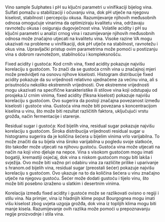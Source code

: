 Vino sample
Sulphates i pH su ključni parametri u vinifikaciji bijelog vina. Sulfati pomažu u stabilizaciji i očuvanju vina, dok pH utječe na njegovu kiselost, stabilnost i percepciju okusa. Razumijevanje njihovih međusobnih odnosa omogućuje vinarima da optimiziraju kvalitetu vina, održavaju ravnotežu okusa i osiguraju dugovječnost vina.
Volatile acidity i pH su ključni parametri u analizi crnog vina i razumijevanje njihovih međusobnih odnosa može značajno utjecati na kvalitetu vina. Visoke razine VA mogu ukazivati na probleme u vinifikaciji, dok pH utječe na stabilnost, ravnotežu i okus vina. Upravljački pristup ovim parametrima može pomoći u postizanju vina s dobrom ravnotežom, stabilnošću i kompleksnošću.

Fixed acidity i gustoća: Kod crnih vina, fixed acidity pokazuje najvišu korelaciju s gustoćom. To znači da se gustoća crnih vina u značajnoj mjeri može predvidjeti na osnovu njihove kiselosti. Histogram distribucije fixed acidity pokazuje da su vrijednosti relativno ujednačene za većinu vina, ali s prisutnošću nekoliko ekstremnih vrijednosti. Ove ekstremne vrijednosti mogu ukazivati na specifične karakteristike ili stilove vina koji odstupaju od prosjeka.U crnim vinima, fixed acidity (fiksna kiselost) pokazuje najvišu korelaciju s gustoćom. Ovo sugerira da postoji značajna povezanost između kiselosti i gustoće vina. Gustoća vina može biti povezana s koncentracijom kiselina u vinu, što može biti rezultat različitih faktora, uključujući vrstu grožđa, način fermentacije i starenje.

Residual sugar i gustoća: Kod bijelih vina, residual sugar pokazuje najvišu korelaciju s gustoćom. Široka distribucija vrijednosti residual sugar u histogramu sugerira da je količina šećera u bijelim vinima vrlo varijabilna. To može značiti da su bijela vina široko varijabilna u pogledu svoje slatkoće, što također može utjecati na njihovu gustoću.
Gustoća vina može utjecati na način na koji vino djeluje na nepce. Vina s visokom gustoćom mogu imati bogatiji, kremastiji osjećaj, dok vina s niskom gustoćom mogu biti lakša i svježija. Ovo može biti važno pri odabiru vina za različite prilike i uparivanje s hranom.od bijelih vina, residual sugar (preostali šećer) pokazuje najvišu korelaciju s gustoćom. Ovo ukazuje na to da količina šećera u vinu značajno utječe na njegovu gustoću. Šećer može dodati gustoću i tijelo vinu, što može biti posebno izraženo u slatkim i desertnim vinima.

Korelacija između fixed acidity i gustoće može se razlikovati ovisno o regiji i stilu vina. Na primjer, vina iz hladnijih klime poput Bourgognea mogu imati višu kiselost zbog uvjeta uzgoja grožđa, dok vina iz toplijih klima mogu biti manje kisela. Razumijevanje ovih razlika može pomoći u prepoznavanju regije proizvodnje i stila vina.
